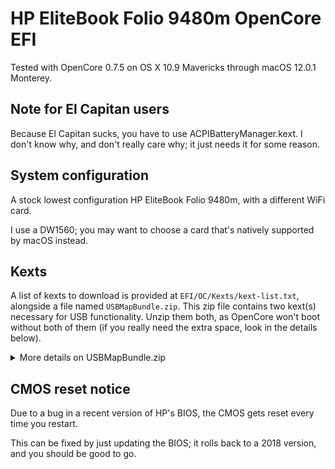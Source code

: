# HP EliteBook Folio 9480m OpenCore EFI

Tested with OpenCore 0.7.5 on OS X 10.9 Mavericks through macOS 12.0.1 Monterey.

## Note for El Capitan users

Because El Capitan sucks, you have to use ACPIBatteryManager.kext. I don't know why, and don't really care why; it just needs it for some reason.

## System configuration

A stock lowest configuration HP EliteBook Folio 9480m, with a different WiFi card.

I use a DW1560; you may want to choose a card that's natively supported by macOS instead.

## Kexts

A list of kexts to download is provided at `EFI/OC/Kexts/kext-list.txt`, alongside a file named `USBMapBundle.zip`. This zip file contains two kext(s) necessary for USB functionality. Unzip them both, as OpenCore won't boot without both of them (if you really need the extra space, look in the details below).

<details>
  <summary>More details on USBMapBundle.zip</summary>

  `USBMap.kext` is used for Catalina and up, and `USBMapLegacy.kext` is used for Mojave and lower.
  
  To optimize, remove the entry for the kext you don't need in `config.plist` and remove it from the Kexts folder.
  
  Congratulations! You now have 4 extra KB of space. Use it wisely, m'kay?
</details>

## CMOS reset notice
Due to a bug in a recent version of HP's BIOS, the CMOS gets reset every time you restart.

This can be fixed by just updating the BIOS; it rolls back to a 2018 version, and you should be good to go.
